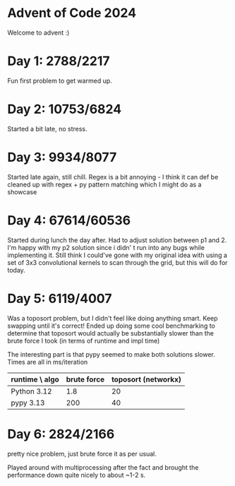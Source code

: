 # Advent of Code 2024

Welcome to advent :)

# Day 1: 2788/2217

Fun first problem to get warmed up.

# Day 2: 10753/6824

Started a bit late, no stress.

# Day 3: 9934/8077

Started late again, still chill. Regex is a bit annoying - I think it can def be cleaned up with regex + py pattern
matching which I might do as a showcase

# Day 4: 67614/60536

Started during lunch the day after. Had to adjust solution between p1 and 2. I'm happy with my p2 solution since i didn'
t run into any bugs while implementing it. Still think I could've gone with my original idea with using a set of 3x3
convolutional kernels to scan through the grid, but this will do for today.

# Day 5: 6119/4007

Was a toposort problem, but I didn't feel like doing anything smart. Keep swapping until it's correct!
Ended up doing some cool benchmarking to determine that toposort would actually be substantially slower than the brute
force I took (in terms of runtime and impl time)

The interesting part is that pypy seemed to make both solutions slower.
Times are all in ms/iteration

| runtime \ algo | brute force | toposort (networkx) |
|----------------|-------------|---------------------|
| Python 3.12    | 1.8         | 20                  |
| pypy 3.13      | 200         | 40                  |

# Day 6: 2824/2166 
pretty nice problem, just brute force it as per usual.

Played around with multiprocessing after the fact and brought the performance down quite nicely to about ~1-2 s.